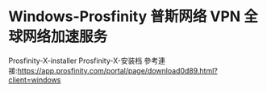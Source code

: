 # Windows-Prosfinity 普斯网络 VPN 全球网络加速服务
Prosfinity-X-installer Prosfinity-X-安装档
參考連接:https://app.prosfinity.com/portal/page/download0d89.html?client=windows
